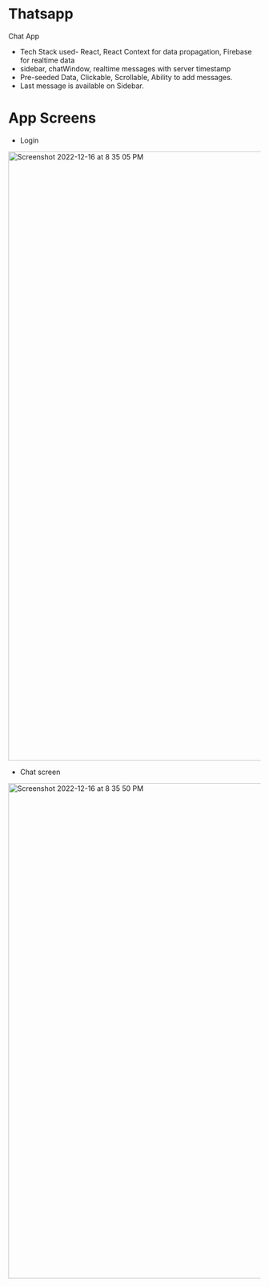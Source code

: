 # Thatsapp
Chat App


- Tech Stack used- React, React Context for data propagation, Firebase for realtime data 
- sidebar, chatWindow, realtime messages with server timestamp
- Pre-seeded Data, Clickable, Scrollable, Ability to add messages.
- Last message is available on Sidebar.


# App Screens

- Login

<img width="1216" alt="Screenshot 2022-12-16 at 8 35 05 PM" src="https://user-images.githubusercontent.com/33738242/208127758-0d397c0f-26c6-4b6e-aafd-e872cf37c4ce.png">

- Chat screen

<img width="989" alt="Screenshot 2022-12-16 at 8 35 50 PM" src="https://user-images.githubusercontent.com/33738242/208127825-0127a50f-3bc3-488d-b2e0-7938bd351d04.png">
